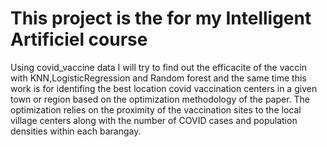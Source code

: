 # This project is the for my Intelligent Artificiel course

Using covid_vaccine data I will try to find out the efficacite of the vaccin with KNN,LogisticRegression and Random forest and the same time this work is for identifing the best location covid vaccination centers in a given town or region based on the optimization methodology of the paper. The optimization relies on the proximity of the vaccination sites to the local village centers along with the number of COVID cases and population densities within each barangay.

